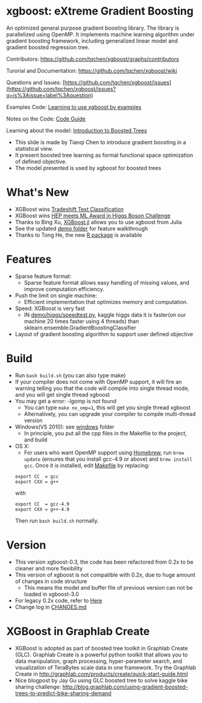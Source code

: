 xgboost: eXtreme Gradient Boosting 
======
An optimized general purpose gradient boosting library. The library is parallelized using OpenMP. It implements machine learning algorithm under gradient boosting framework, including generalized linear model and gradient boosted regression tree. 

Contributors: https://github.com/tqchen/xgboost/graphs/contributors

Turorial and Documentation: https://github.com/tqchen/xgboost/wiki

Questions and Issues: [https://github.com/tqchen/xgboost/issues](https://github.com/tqchen/xgboost/issues?q=is%3Aissue+label%3Aquestion)

Examples Code: [Learning to use xgboost by examples](demo)

Notes on the Code: [Code Guide](src)

Learning about the model: [Introduction to Boosted Trees](http://homes.cs.washington.edu/~tqchen/pdf/BoostedTree.pdf)
* This slide is made by Tianqi Chen to introduce gradient boosting in a statistical view.
* It present boosted tree learning as formal functional space optimization of defined objective.
* The model presented is used by xgboost for boosted trees

What's New
=====
* XGBoost wins [Tradeshift Text Classification](https://kaggle2.blob.core.windows.net/forum-message-attachments/60041/1813/TradeshiftTextClassification.pdf?sv=2012-02-12&se=2015-01-02T13%3A55%3A16Z&sr=b&sp=r&sig=5MHvyjCLESLexYcvbSRFumGQXCS7MVmfdBIY3y01tMk%3D)
* XGBoost wins [HEP meets ML Award in Higgs Boson Challenge](http://atlas.ch/news/2014/machine-learning-wins-the-higgs-challenge.html)
* Thanks to Bing Xu, [XGBoost.jl](https://github.com/antinucleon/XGBoost.jl) allows you to use xgboost from Julia
* See the updated [demo folder](demo) for feature walkthrough
* Thanks to Tong He, the new [R package](R-package) is available

Features
======
* Sparse feature format:
  - Sparse feature format allows easy handling of missing values, and improve computation efficiency.
* Push the limit on single machine:
  - Efficient implementation that optimizes memory and computation.
* Speed: XGBoost is very fast
  - IN [demo/higgs/speedtest.py](demo/kaggle-higgs/speedtest.py), kaggle higgs data it is faster(on our machine 20 times faster using 4 threads) than sklearn.ensemble.GradientBoostingClassifier
* Layout of gradient boosting algorithm to support user defined objective

Build
=====
* Run ```bash build.sh``` (you can also type make)
* If your compiler does not come with OpenMP support, it will fire an warning telling you that the code will compile into single thread mode, and you will get single thread xgboost
* You may get a error: -lgomp is not found
  - You can type ```make no_omp=1```, this will get you single thread xgboost
  - Alternatively, you can upgrade your compiler to compile multi-thread version
* Windows(VS 2010): see [windows](windows) folder
  - In principle, you put all the cpp files in the Makefile to the project, and build
* OS X:
  - For users who want OpenMP support using [Homebrew](http://brew.sh/), run ```brew update``` (ensures that you install gcc-4.9 or above) and ```brew install gcc```. Once it is installed, edit [Makefile](Makefile/) by replacing:
  ```
  export CC  = gcc
  export CXX = g++
  ```
  with
  ```
  export CC  = gcc-4.9
  export CXX = g++-4.9
  ```
  Then run ```bash build.sh``` normally.

Version
======
* This version xgboost-0.3, the code has been refactored from 0.2x to be cleaner and more flexibility
* This version of xgboost is not compatible with 0.2x, due to huge amount of changes in code structure
  - This means the model and buffer file of previous version can not be loaded in xgboost-3.0
* For legacy 0.2x code, refer to [Here](https://github.com/tqchen/xgboost/releases/tag/v0.22)
* Change log in [CHANGES.md](CHANGES.md)

XGBoost in Graphlab Create
======
* XGBoost is adopted as part of boosted tree toolkit in Graphlab Create (GLC). Graphlab Create is a powerful python toolkit that allows you to data manipulation, graph processing, hyper-parameter search, and visualization of TeraBytes scale data in one framework. Try the Graphlab Create in http://graphlab.com/products/create/quick-start-guide.html
* Nice blogpost by Jay Gu using GLC boosted tree to solve kaggle bike sharing challenge: http://blog.graphlab.com/using-gradient-boosted-trees-to-predict-bike-sharing-demand
